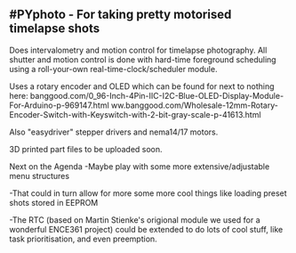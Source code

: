 #PYphoto - For taking pretty motorised timelapse shots
------------


Does intervalometry and motion control for timelapse photography. All shutter and motion control is done with hard-time foreground scheduling using a roll-your-own real-time-clock/scheduler module.



Uses a rotary encoder and OLED which can be found for next to nothing here:
	banggood.com/0_96-Inch-4Pin-IIC-I2C-Blue-OLED-Display-Module-For-Arduino-p-969147.html
	ww.banggood.com/Wholesale-12mm-Rotary-Encoder-Switch-with-Keyswitch-with-2-bit-gray-scale-p-41613.html


Also "easydriver" stepper drivers and nema14/17 motors.


3D printed part files to be uploaded soon.


Next on the Agenda
-Maybe play with some more extensive/adjustable menu structures 

-That could in turn allow for more some more cool things like loading preset shots stored in EEPROM

-The RTC (based on Martin Stienke's origional module we used for a wonderful ENCE361 project) could be extended to do lots of cool stuff, like task prioritisation, and even preemption.  
